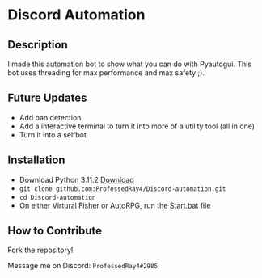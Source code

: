 # Discord Automation


## Description

I made this automation bot to show what you can do with Pyautogui. This bot uses threading for max performance and max safety ;).

## Future Updates

- Add ban detection
- Add a interactive terminal to turn it into more of a utility tool (all in one)
- Turn it into a selfbot



## Installation

- Download Python 3.11.2 [Download](https://www.python.org/ftp/python/3.11.2/python-3.11.2-amd64.exe)
- ```git clone github.com:ProfessedRay4/Discord-automation.git```
- ```cd Discord-automation```
- On either Virtural Fisher or AutoRPG, run the Start.bat file


## How to Contribute
Fork the repository!

Message me on Discord: ``ProfessedRay4#2985``

